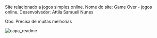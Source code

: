 Site relacionado a jogos simples online.
Nome do site: Game Over - jogos online.
Desenvolvedor: Attila Samuell Nunes

Obs: Precisa de muitas melhorias


![capa_readme](https://user-images.githubusercontent.com/76443540/104133032-ccecc680-535f-11eb-9e19-0ef674715480.png)